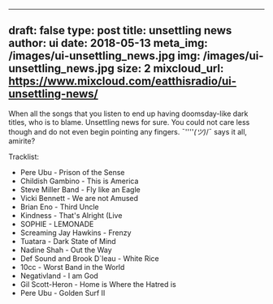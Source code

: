 
---
draft: false
type: post
title: unsettling news
author: ui
date: 2018-05-13
meta_img: /images/ui-unsettling_news.jpg
img: /images/ui-unsettling_news.jpg
size: 2
mixcloud_url: https://www.mixcloud.com/eatthisradio/ui-unsettling-news/
---

When all the songs that you listen to end up having doomsday-like dark titles, who is to blame. Unsettling news for sure. You could not care less though and do not even begin pointing any fingers. ¯''\''_(ツ)_/¯ says it all, amirite?

Tracklist:

- Pere Ubu - Prison of the Sense
- Childish Gambino - This is America
- Steve Miller Band - Fly like an Eagle
- Vicki Bennett - We are not Amused
- Brian Eno - Third Uncle
- Kindness - That's Alright (Live 
- SOPHIE - LEMONADE
- Screaming Jay Hawkins - Frenzy
- Tuatara - Dark State of Mind
- Nadine Shah - Out the Way
- Def Sound and Brook D`leau - White Rice
- 10cc - Worst Band in the World
- Negativland - I am God
- Gil Scott-Heron - Home is Where the Hatred is
- Pere Ubu - Golden Surf II